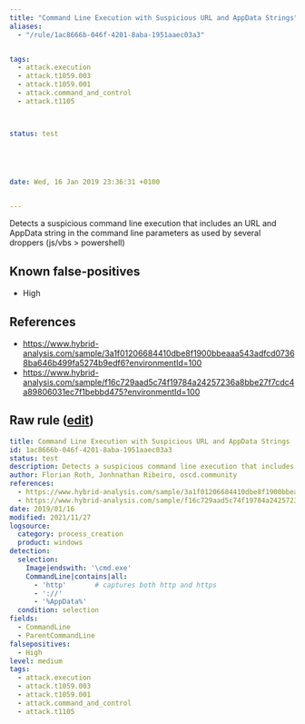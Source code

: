 ```yaml
---
title: "Command Line Execution with Suspicious URL and AppData Strings"
aliases:
  - "/rule/1ac8666b-046f-4201-8aba-1951aaec03a3"


tags:
  - attack.execution
  - attack.t1059.003
  - attack.t1059.001
  - attack.command_and_control
  - attack.t1105



status: test





date: Wed, 16 Jan 2019 23:36:31 +0100


---
```


Detects a suspicious command line execution that includes an URL and AppData string in the command line parameters as used by several droppers (js/vbs > powershell)

<!--more-->


## Known false-positives

* High



## References

* https://www.hybrid-analysis.com/sample/3a1f01206684410dbe8f1900bbeaaa543adfcd07368ba646b499fa5274b9edf6?environmentId=100
* https://www.hybrid-analysis.com/sample/f16c729aad5c74f19784a24257236a8bbe27f7cdc4a89806031ec7f1bebbd475?environmentId=100


## Raw rule ([edit](https://github.com/SigmaHQ/sigma/edit/master/rules/windows/process_creation/proc_creation_win_susp_cmd_http_appdata.yml))
```yaml
title: Command Line Execution with Suspicious URL and AppData Strings
id: 1ac8666b-046f-4201-8aba-1951aaec03a3
status: test
description: Detects a suspicious command line execution that includes an URL and AppData string in the command line parameters as used by several droppers (js/vbs > powershell)
author: Florian Roth, Jonhnathan Ribeiro, oscd.community
references:
  - https://www.hybrid-analysis.com/sample/3a1f01206684410dbe8f1900bbeaaa543adfcd07368ba646b499fa5274b9edf6?environmentId=100
  - https://www.hybrid-analysis.com/sample/f16c729aad5c74f19784a24257236a8bbe27f7cdc4a89806031ec7f1bebbd475?environmentId=100
date: 2019/01/16
modified: 2021/11/27
logsource:
  category: process_creation
  product: windows
detection:
  selection:
    Image|endswith: '\cmd.exe'
    CommandLine|contains|all:
      - 'http'       # captures both http and https
      - '://'
      - '%AppData%'
  condition: selection
fields:
  - CommandLine
  - ParentCommandLine
falsepositives:
  - High
level: medium
tags:
  - attack.execution
  - attack.t1059.003
  - attack.t1059.001
  - attack.command_and_control
  - attack.t1105

```
